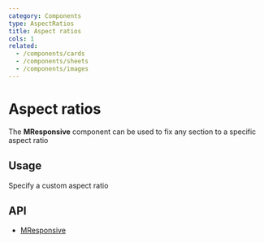 ```yaml
---
category: Components
type: AspectRatios
title: Aspect ratios
cols: 1
related:
  - /components/cards
  - /components/sheets
  - /components/images
---
```


# Aspect ratios

The **MResponsive** component can be used to fix any section to a specific aspect ratio

## Usage

Specify a custom aspect ratio

<aspect-ratios-usage></aspect-ratios-usage>

## API

- [MResponsive](/api/MResponsive)